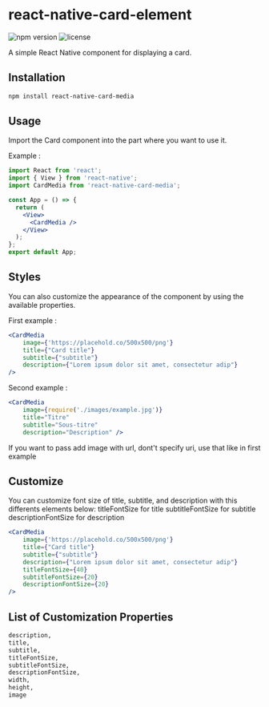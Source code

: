 # react-native-card-element

![npm version](https://img.shields.io/npm/v/react-native-card-media.svg)
![license](https://img.shields.io/npm/l/react-native-card-media.svg)

A simple React Native component for displaying a card.

## Installation

```bash
npm install react-native-card-media
```

## Usage

Import the Card component into the part where you want to use it.

Example :

```jsx
import React from 'react';
import { View } from 'react-native';
import CardMedia from 'react-native-card-media';

const App = () => {
  return (
    <View>
      <CardMedia />
    </View>
  );
};
export default App;
```
## Styles

You can also customize the appearance of the component by using the available properties.

First example :
```jsx
<CardMedia 
    image={'https://placehold.co/500x500/png'}
    title={"Card title"}
    subtitle={"subtitle"}
    description={"Lorem ipsum dolor sit amet, consectetur adip"} 
/>
```

Second example :
```jsx
<CardMedia 
    image={require('./images/example.jpg')} 
    title="Titre" 
    subtitle="Sous-titre" 
    description="Description" />
```

If you want to pass add image with url, dont't specify uri, use that like in first example

## Customize
You can customize font size of title, subtitle, and description with this differents elements below:
titleFontSize for title
subtitleFontSize for subtitle
descriptionFontSize for description
```jsx
<CardMedia 
    image={'https://placehold.co/500x500/png'}
    title={"Card title"}
    subtitle={"subtitle"}
    description={"Lorem ipsum dolor sit amet, consectetur adip"}
    titleFontSize={40}
    subtitleFontSize={20}
    descriptionFontSize={20}
/>
```

## List of Customization Properties
```txt
description, 
title, 
subtitle, 
titleFontSize, 
subtitleFontSize, 
descriptionFontSize,
width, 
height, 
image